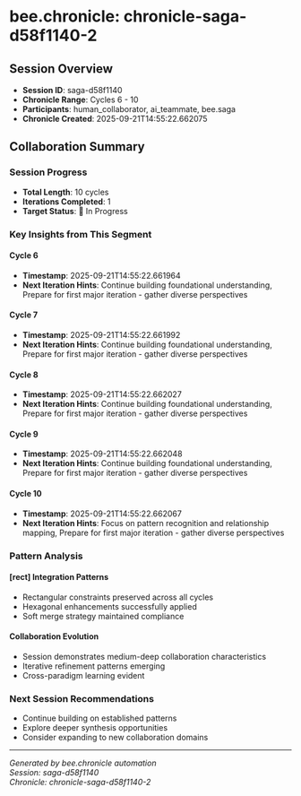# bee.chronicle: chronicle-saga-d58f1140-2

## Session Overview
- **Session ID**: saga-d58f1140
- **Chronicle Range**: Cycles 6 - 10
- **Participants**: human_collaborator, ai_teammate, bee.saga
- **Chronicle Created**: 2025-09-21T14:55:22.662075

## Collaboration Summary

### Session Progress
- **Total Length**: 10 cycles
- **Iterations Completed**: 1
- **Target Status**: 🔄 In Progress

### Key Insights from This Segment

#### Cycle 6
- **Timestamp**: 2025-09-21T14:55:22.661964
- **Next Iteration Hints**: Continue building foundational understanding, Prepare for first major iteration - gather diverse perspectives

#### Cycle 7
- **Timestamp**: 2025-09-21T14:55:22.661992
- **Next Iteration Hints**: Continue building foundational understanding, Prepare for first major iteration - gather diverse perspectives

#### Cycle 8
- **Timestamp**: 2025-09-21T14:55:22.662027
- **Next Iteration Hints**: Continue building foundational understanding, Prepare for first major iteration - gather diverse perspectives

#### Cycle 9
- **Timestamp**: 2025-09-21T14:55:22.662048
- **Next Iteration Hints**: Continue building foundational understanding, Prepare for first major iteration - gather diverse perspectives

#### Cycle 10
- **Timestamp**: 2025-09-21T14:55:22.662067
- **Next Iteration Hints**: Focus on pattern recognition and relationship mapping, Prepare for first major iteration - gather diverse perspectives


### Pattern Analysis

#### [rect<hexa>] Integration Patterns
- Rectangular constraints preserved across all cycles
- Hexagonal enhancements successfully applied
- Soft merge strategy maintained compliance

#### Collaboration Evolution
- Session demonstrates medium-deep collaboration characteristics
- Iterative refinement patterns emerging
- Cross-paradigm learning evident

### Next Session Recommendations
- Continue building on established patterns
- Explore deeper synthesis opportunities
- Consider expanding to new collaboration domains

---
*Generated by bee.chronicle automation*  
*Session: saga-d58f1140*  
*Chronicle: chronicle-saga-d58f1140-2*
